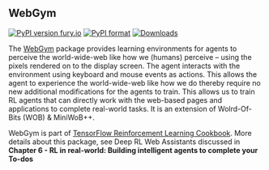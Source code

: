 ## WebGym

[![PyPI version fury.io](https://badge.fury.io/py/webgym.svg)](https://pypi.python.org/pypi/webgym/)
[![PyPI format](https://img.shields.io/pypi/pyversions/webgym.svg)](https://pypi.python.org/pypi/webgym/)
[![Downloads](https://pepy.tech/badge/webgym)](https://pepy.tech/project/webgym)

The [WebGym](https://github.com/praveen-palanisamy/webgym) package provides learning environments for agents to perceive the world-wide-web like how we (humans) perceive – using the pixels rendered on to the display screen. The agent interacts with the environment using keyboard and mouse events as actions. This allows the agent to experience the world-wide-web like how we do thereby require no new additional modifications for the agents to train. This allows us to train RL agents that can directly work with the web-based pages and applications to complete real-world tasks. It is an extension of Wolrd-Of-Bits (WOB) & MiniWoB++.

WebGym is part of [TensorFlow Reinforcement Learning Cookbook](https://github.com/PacktPublishing/Tensorflow-2-Reinforcement-Learning-Cookbook). More details about this package, see Deep RL Web Assistants discussed in **Chapter 6 - RL in real-world: Building intelligent agents to complete your To-dos**
